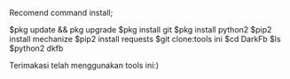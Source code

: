 Recomend command install;

$pkg update && pkg upgrade
$pkg install git
$pkg install python2
$pip2 install mechanize
$pip2 install requests
$git clone:tools ini
$cd DarkFb
$ls
$python2 dkfb

Terimakasi telah menggunakan tools ini:)
